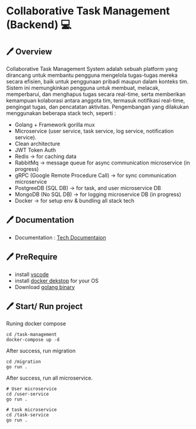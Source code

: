 # Collaborative Task Management (Backend) 💻

## 🖊 Overview

Collaborative Task Management System adalah sebuah platform yang dirancang untuk membantu pengguna mengelola tugas-tugas mereka secara efisien, baik untuk penggunaan pribadi maupun dalam konteks tim. Sistem ini memungkinkan pengguna untuk membuat, melacak, memperbarui, dan menghapus tugas secara real-time, serta memberikan kemampuan kolaborasi antara anggota tim, termasuk notifikasi real-time, pengingat tugas, dan pencatatan aktivitas.
Pengembangan yang dilakukan menggunakan beberapa stack tech, seperti :

- Golang + Framework gorilla mux
- Microservice (user service, task service, log service, notification service).
- Clean architecture
- JWT Token Auth
- Redis -> for caching data
- RabbitMq -> message queue for async communication microservice (in progress)
- gRPC (Google Remote Procedure Call) -> for sync communication microservice
- PostgreeDB (SQL DB) -> for task, and user microservice DB
- MongoDB (No SQL DB) -> for logging microservice DB (in progress)
- Docker -> for setup env & bundling all stack tech

## 🖊 Documentation

- Documentation : [Tech Documentaion](https://www.notion.so/Collaborative-Task-Management-Backend-1107b515908e80a997c3ee75907ffb2b?pvs=4)

## 🖊 PreRequire

- install [vscode](https://code.visualstudio.com/download)
- install [docker dekstop](https://www.docker.com/products/docker-desktop/) for your OS
- Download [golang binary](https://go.dev/doc/install)

## 🖊 Start/ Run project

Runing docker compose

```
cd /task-management
docker-compose up -d
```

After success, run migration

```
cd /migration
go run .
```

After success, run all microservice.

```
# User microservice
cd /user-service
go run .

# task microservice
cd /task-service
go run .

```
